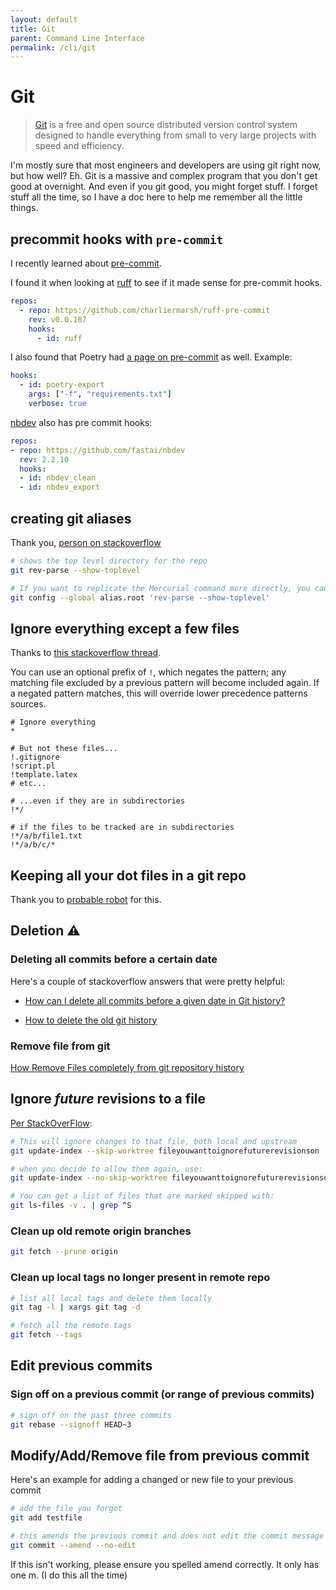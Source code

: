```yaml
---
layout: default
title: Git
parent: Command Line Interface
permalink: /cli/git
---
```


# Git
> [Git][0] is a free and open source distributed version control system designed to handle everything from small to very large projects with speed and efficiency.

I'm mostly sure that most engineers and developers are using git right now, but
how well? Eh. Git is a massive and complex program that you don't get good at
overnight. And even if you git good, you might forget stuff. I forget stuff all
the time, so I have a doc here to help me remember all the little things.

## precommit hooks with `pre-commit`
I recently learned about [pre-commit][1].

I found it when looking at [ruff][2] to see if it made sense for pre-commit hooks.

```yaml
repos:
  - repo: https://github.com/charliermarsh/ruff-pre-commit
    rev: v0.0.107
    hooks:
      - id: ruff
```

I also found that Poetry had [a page on pre-commit][3] as well. Example:

```yaml
hooks:
  - id: poetry-export
    args: ["-f", "requirements.txt"]
    verbose: true
```

[nbdev](https://nbdev.fast.ai/tutorials/pre_commit.html) also has pre commit hooks:

```yaml
repos:
- repo: https://github.com/fastai/nbdev
  rev: 2.2.10
  hooks:
  - id: nbdev_clean
  - id: nbdev_export
```

## creating git aliases

Thank you, [person on stackoverflow](https://stackoverflow.com/questions/957928/is-there-a-way-to-get-the-git-root-directory-in-one-command)

```bash
# shows the top level directory for the repo
git rev-parse --show-toplevel

# If you want to replicate the Mercurial command more directly, you can create an alias:
git config --global alias.root 'rev-parse --show-toplevel'
```


## Ignore everything except a few files
Thanks to [this stackoverflow thread](https://stackoverflow.com/q/987142).

You can use an optional prefix of `!`, which negates the pattern; any matching
file excluded by a previous pattern will become included again. If a negated
pattern matches, this will override lower precedence patterns sources.

```gitignore
# Ignore everything
*

# But not these files...
!.gitignore
!script.pl
!template.latex
# etc...

# ...even if they are in subdirectories
!*/

# if the files to be tracked are in subdirectories
!*/a/b/file1.txt
!*/a/b/c/*
```

## Keeping all your dot files in a git repo

Thank you to [probable robot][4] for this.

## Deletion :warning:

### Deleting all commits before a certain date

Here's a couple of stackoverflow answers that were pretty helpful:

- [How can I delete all commits before a given date in Git history?][5]

- [How to delete the old git history][6]

### Remove file from git

[How Remove Files completely from git repository history][7]

## Ignore *future* revisions to a file

[Per StackOverFlow](https://stackoverflow.com/a/39776107/3547184):

```bash
# This will ignore changes to that file, both local and upstream
git update-index --skip-worktree fileyouwanttoignorefuturerevisionson

# when you decide to allow them again, use:
git update-index --no-skip-worktree fileyouwanttoignorefuturerevisionson

# You can get a list of files that are marked skipped with:
git ls-files -v . | grep ^S
```

### Clean up old remote origin branches

```bash
git fetch --prune origin
```

### Clean up local tags no longer present in remote repo

```bash
# list all local tags and delete them locally
git tag -l | xargs git tag -d

# fetch all the remote tags
git fetch --tags
```

## Edit previous commits

### Sign off on a previous commit (or range of previous commits)

```bash
# sign off on the past three commits
git rebase --signoff HEAD~3
```

## Modify/Add/Remove file from previous commit

Here's an example for adding a changed or new file to your previous commit

```bash
# add the file you forgot
git add testfile

# this amends the previous commit and does not edit the commit message
git commit --amend --no-edit
```

If this isn't working, please ensure you spelled amend correctly. It only has one m. (I do this all the time)

<!---------------------------- references ---------------------------->

[0]: https://www.git-scm.com/ "git-scm"
[1]: https://pre-commit.com/ "pre-commit"
[2]: https://github.com/charliermarsh/ruff "ruff"
[3]: https://python-poetry.org/docs/pre-commit-hooks/ "poetry pre-commit"
[4]: https://probablerobot.net/2021/05/keeping-'live'-dotfiles-in-a-git-repo/ "dotfiles git repo"
[5]: https://stackoverflow.com/q/29042783 "delete all commits before a date"
[6]: https://stackoverflow.com/questions/41953300/how-to-delete-the-old-git-history "delete old git history"
[7]: https://myopswork.com/how-remove-files-completely-from-git-repository-history-47ed3e0c4c35 "Remove Files completely from git"
